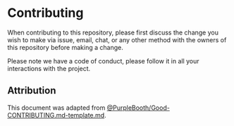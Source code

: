 # Contributing

When contributing to this repository, please first discuss the change you wish to make via issue,
email, chat, or any other method with the owners of this repository before making a change.

Please note we have a code of conduct, please follow it in all your interactions with the project.

## Attribution

This document was adapted from [@PurpleBooth/Good-CONTRIBUTING.md-template.md](https://gist.github.com/PurpleBooth/b24679402957c63ec426).
